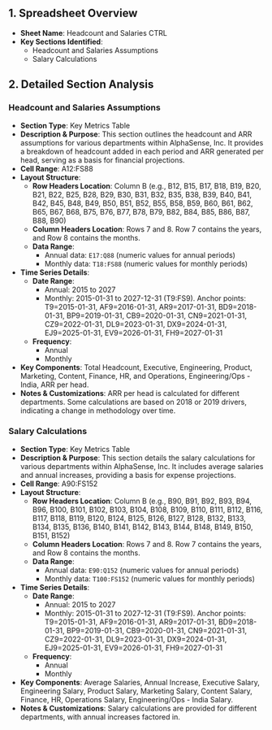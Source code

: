 ## 1. Spreadsheet Overview
- **Sheet Name**: Headcount and Salaries CTRL
- **Key Sections Identified**:
    - Headcount and Salaries Assumptions
    - Salary Calculations

## 2. Detailed Section Analysis

### Headcount and Salaries Assumptions
- **Section Type**: Key Metrics Table
- **Description & Purpose**: This section outlines the headcount and ARR assumptions for various departments within AlphaSense, Inc. It provides a breakdown of headcount added in each period and ARR generated per head, serving as a basis for financial projections.
- **Cell Range**: A12:FS88
- **Layout Structure**:
    - **Row Headers Location**: Column B (e.g., B12, B15, B17, B18, B19, B20, B21, B22, B25, B28, B29, B30, B31, B32, B35, B38, B39, B40, B41, B42, B45, B48, B49, B50, B51, B52, B55, B58, B59, B60, B61, B62, B65, B67, B68, B75, B76, B77, B78, B79, B82, B84, B85, B86, B87, B88, B90)
    - **Column Headers Location**: Rows 7 and 8. Row 7 contains the years, and Row 8 contains the months.
    - **Data Range**:
      - Annual data: `E17:Q88` (numeric values for annual periods)
      - Monthly data: `T18:FS88` (numeric values for monthly periods)
- **Time Series Details**:
    - **Date Range**:
      - Annual: 2015 to 2027
      - Monthly: 2015-01-31 to 2027-12-31 (T9:FS9). Anchor points: T9=2015-01-31, AF9=2016-01-31, AR9=2017-01-31, BD9=2018-01-31, BP9=2019-01-31, CB9=2020-01-31, CN9=2021-01-31, CZ9=2022-01-31, DL9=2023-01-31, DX9=2024-01-31, EJ9=2025-01-31, EV9=2026-01-31, FH9=2027-01-31
    - **Frequency**:
      - Annual
      - Monthly
- **Key Components**: Total Headcount, Executive, Engineering, Product, Marketing, Content, Finance, HR, and Operations, Engineering/Ops - India, ARR per head.
- **Notes & Customizations**: ARR per head is calculated for different departments. Some calculations are based on 2018 or 2019 drivers, indicating a change in methodology over time.

### Salary Calculations
- **Section Type**: Key Metrics Table
- **Description & Purpose**: This section details the salary calculations for various departments within AlphaSense, Inc. It includes average salaries and annual increases, providing a basis for expense projections.
- **Cell Range**: A90:FS152
- **Layout Structure**:
    - **Row Headers Location**: Column B (e.g., B90, B91, B92, B93, B94, B96, B100, B101, B102, B103, B104, B108, B109, B110, B111, B112, B116, B117, B118, B119, B120, B124, B125, B126, B127, B128, B132, B133, B134, B135, B136, B140, B141, B142, B143, B144, B148, B149, B150, B151, B152)
    - **Column Headers Location**: Rows 7 and 8. Row 7 contains the years, and Row 8 contains the months.
    - **Data Range**:
      - Annual data: `E90:Q152` (numeric values for annual periods)
      - Monthly data: `T100:FS152` (numeric values for monthly periods)
- **Time Series Details**:
    - **Date Range**:
      - Annual: 2015 to 2027
      - Monthly: 2015-01-31 to 2027-12-31 (T9:FS9). Anchor points: T9=2015-01-31, AF9=2016-01-31, AR9=2017-01-31, BD9=2018-01-31, BP9=2019-01-31, CB9=2020-01-31, CN9=2021-01-31, CZ9=2022-01-31, DL9=2023-01-31, DX9=2024-01-31, EJ9=2025-01-31, EV9=2026-01-31, FH9=2027-01-31
    - **Frequency**:
      - Annual
      - Monthly
- **Key Components**: Average Salaries, Annual Increase, Executive Salary, Engineering Salary, Product Salary, Marketing Salary, Content Salary, Finance, HR, Operations Salary, Engineering/Ops - India Salary.
- **Notes & Customizations**: Salary calculations are provided for different departments, with annual increases factored in.

